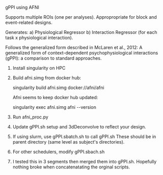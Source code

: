 gPPI using AFNI

Supports multiple ROIs (one per analyses).
Appropropriate for block and event-related designs.

Generates:
a) Physiological Regressor
b) Interaction Regressor (for each task x physiological interaction).

Follows the generalized form described in McLaren et al., 2012:
A generalized form of context-dependent psychophysiological interactions (gPPI): a comparison to standard approaches.


1)  Install singularity on HPC

2)  Build afni.simg from docker hub:

    singularity build afni.simg docker://afni/afni

    Afni seems to keep docker hub updated:

    singularity exec afni.simg afni --version

3)  Run afni_proc.py

4)  Update gPPI.sh setup and 3dDeconvolve to reflect your design.

4)  If using slurm, use gPPI.sbatch.sh to call gPPI.sh
    These should be in parent directory (same level as subject's directories).

4)  For other schedulers, modify gPPI.sbach.sh

5)  I tested this in 3 segments then merged them into gPPI.sh.
    Hopefully nothing broke when concatenatating the orginal scripts.
